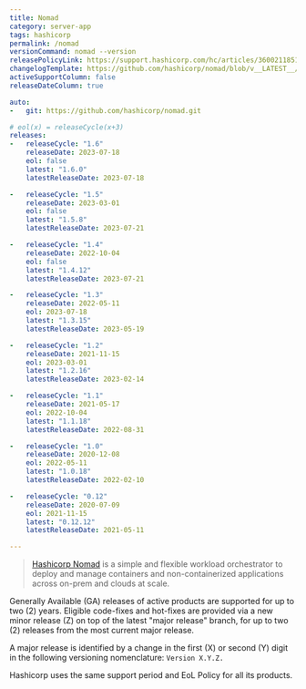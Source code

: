 ```yaml
---
title: Nomad
category: server-app
tags: hashicorp
permalink: /nomad
versionCommand: nomad --version
releasePolicyLink: https://support.hashicorp.com/hc/articles/360021185113
changelogTemplate: https://github.com/hashicorp/nomad/blob/v__LATEST__/CHANGELOG.md
activeSupportColumn: false
releaseDateColumn: true

auto:
-   git: https://github.com/hashicorp/nomad.git

# eol(x) = releaseCycle(x+3)
releases:
-   releaseCycle: "1.6"
    releaseDate: 2023-07-18
    eol: false
    latest: "1.6.0"
    latestReleaseDate: 2023-07-18

-   releaseCycle: "1.5"
    releaseDate: 2023-03-01
    eol: false
    latest: "1.5.8"
    latestReleaseDate: 2023-07-21

-   releaseCycle: "1.4"
    releaseDate: 2022-10-04
    eol: false
    latest: "1.4.12"
    latestReleaseDate: 2023-07-21

-   releaseCycle: "1.3"
    releaseDate: 2022-05-11
    eol: 2023-07-18
    latest: "1.3.15"
    latestReleaseDate: 2023-05-19

-   releaseCycle: "1.2"
    releaseDate: 2021-11-15
    eol: 2023-03-01
    latest: "1.2.16"
    latestReleaseDate: 2023-02-14

-   releaseCycle: "1.1"
    releaseDate: 2021-05-17
    eol: 2022-10-04
    latest: "1.1.18"
    latestReleaseDate: 2022-08-31

-   releaseCycle: "1.0"
    releaseDate: 2020-12-08
    eol: 2022-05-11
    latest: "1.0.18"
    latestReleaseDate: 2022-02-10

-   releaseCycle: "0.12"
    releaseDate: 2020-07-09
    eol: 2021-11-15
    latest: "0.12.12"
    latestReleaseDate: 2021-05-11

---
```


> [Hashicorp Nomad](https://www.nomadproject.io/) is a simple and flexible workload orchestrator to
> deploy and manage containers and non-containerized applications across on-prem and clouds at scale.

Generally Available (GA) releases of active products are supported for up to two (2) years. Eligible
code-fixes and hot-fixes are provided via a new minor release (Z) on top of the latest "major
release" branch, for up to two (2) releases from the most current major release.

A major release is identified by a change in the first (X) or second (Y) digit in the following
versioning nomenclature: `Version X.Y.Z.`

Hashicorp uses the same support period and EoL Policy for all its products.
